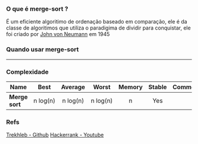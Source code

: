 ### O que é merge-sort ?
É um eficiente algoritimo de ordenação baseado em comparação, ele é da classe de algoritimos que utiliza o paradigima de dividir para conquistar, ele foi criado por [John von Neumann](https://en.wikipedia.org/wiki/John_von_Neumann) em 1945

### Quando usar merge-sort

---

### Complexidade

| Name                  | Best            | Average             | Worst               | Memory    | Stable    | Comments  |
| --------------------- | :-------------: | :-----------------: | :-----------------: | :-------: | :-------: | :-------- |
| **Merge sort**        | n&nbsp;log(n)   | n&nbsp;log(n)       | n&nbsp;log(n)       | n         | Yes       |           |


### Refs
[Trekhleb - Github](https://github.com/trekhleb/javascript-algorithms)
[Hackerrank - Youtube](https://www.youtube.com/watch?v=KF2j-9iSf4Q&list=PLLXdhg_r2hKA7DPDsunoDZ-Z769jWn4R8&index=28)
